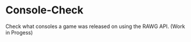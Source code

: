 # Console-Check
Check what consoles a game was released on using the RAWG API.
(Work in Progess)          